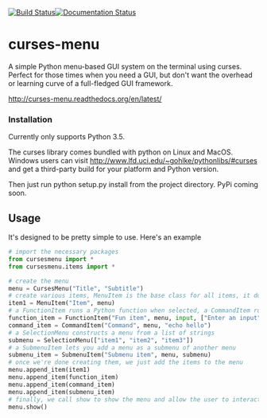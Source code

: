 [![Build Status](https://travis-ci.org/pmbarrett314/curses-menu.svg)](https://travis-ci.org/pmbarrett314/curses-menu)[![Documentation Status](https://readthedocs.org/projects/curses-menu/badge/?version=latest)](http://curses-menu.readthedocs.org/en/latest/?badge=latest)

# curses-menu
A simple Python menu-based GUI system on the terminal using curses. Perfect for those times when you need a GUI, but don't want the overhead or learning curve of a full-fledged GUI framework.

http://curses-menu.readthedocs.org/en/latest/

### Installation
Currently only supports Python 3.5.

The curses library comes bundled with python on Linux and MacOS. Windows users can visit http://www.lfd.uci.edu/~gohlke/pythonlibs/#curses and get a third-party build for your platform and Python version.

Then just run python setup.py install from the project directory. PyPi coming soon.

## Usage
It's designed to be pretty simple to use. Here's an example

```Python
# import the necessary packages
from cursesmenu import *
from cursesmenu.items import *

# create the menu
menu = CursesMenu("Title", "Subtitle")
# create various items, MenuItem is the base class for all items, it doesn't do anything when selected
item1 = MenuItem("Item", menu)
# a FunctionItem runs a Python function when selected, a CommandItem runs a console command
function_item = FunctionItem("Fun item", menu, input, ["Enter an input"])
command_item = CommandItem("Command", menu, "echo hello")
# a SelectionMenu constructs a menu from a list of strings
submenu = SelectionMenu(["item1", "item2", "item3"])
# a SubmenuItem lets you add a menu as a submenu of another menu
submenu_item = SubmenuItem("Submenu item", menu, submenu)
# once we're done creating them, we just add the items to the menu
menu.append_item(item1)
menu.append_item(function_item)
menu.append_item(command_item)
menu.append_item(submenu_item)
# finally, we call show to show the menu and allow the user to interact
menu.show()
```
